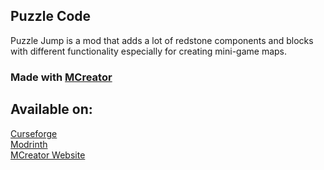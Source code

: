 ## Puzzle Code <br>
Puzzle Jump is a mod that adds a lot of redstone components and blocks with different functionality especially for creating mini-game maps. 

### Made with [MCreator](https://mcreator.net/)

## Available on: <br>
[Curseforge](https://www.curseforge.com/minecraft/mc-mods/puzzle-code) <br>
[Modrinth](https://modrinth.com/mod/puzzle-code) <br>
[MCreator Website](https://mcreator.net/modification/71722/puzzle-jump) <br>
